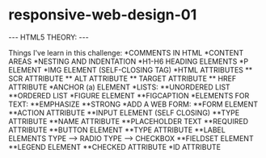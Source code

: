 # responsive-web-design-01

--- HTML5 THEORY: ---
                                      <!-- <element attribute="value"> -->

Things I've learn in this challenge:
*COMMENTS IN HTML
*CONTENT AREAS
*NESTING AND INDENTATION
*H1-H6 HEADING ELEMENTS
*P ELEMENT
*IMG ELEMENT (SELF-CLOSING TAG)
*HTML ATTRIBUTES
    ** SCR ATTRIBUTE
    ** ALT ATTRIBUTE
    ** TARGET ATTRIBUTE
    ** HREF ATTRIBUTE
*ANCHOR (a) ELEMENT
*LISTS:
    **UNORDERED LIST
    **ORDERED LIST
*FIGURE ELEMENT
    **FIGCAPTION
*ELEMENTS FOR TEXT:
    **EMPHASIZE
    **STRONG
*ADD A WEB FORM:
    **FORM ELEMENT
    **ACTION ATTRIBUTE
    **INPUT ELEMENT (SELF CLOSING)
    **TYPE ATTRIBUTE
    **NAME ATTRIBUTE
    **PLACEHOLDER TEXT
    **REQUIRED ATTRIBUTE
    **BUTTON ELEMENT
    **TYPE ATTRIBUTE
    **LABEL ELEMENTS
    TYPE --> RADIO
    TYPE --> CHECKBOX
    **FIELDSET ELEMENT
    **LEGEND ELEMENT
    **CHECKED ATTRIBUTE
*ID ATTRIBUTE
